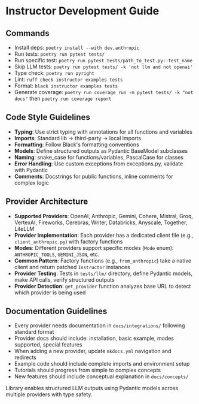 # Instructor Development Guide

## Commands
- Install deps: `poetry install --with dev,anthropic`
- Run tests: `poetry run pytest tests/`
- Run specific test: `poetry run pytest tests/path_to_test.py::test_name`
- Skip LLM tests: `poetry run pytest tests/ -k 'not llm and not openai'`
- Type check: `poetry run pyright`
- Lint: `ruff check instructor examples tests`
- Format: `black instructor examples tests`
- Generate coverage: `poetry run coverage run -m pytest tests/ -k "not docs"` then `poetry run coverage report`

## Code Style Guidelines
- **Typing**: Use strict typing with annotations for all functions and variables
- **Imports**: Standard lib → third-party → local imports
- **Formatting**: Follow Black's formatting conventions
- **Models**: Define structured outputs as Pydantic BaseModel subclasses
- **Naming**: snake_case for functions/variables, PascalCase for classes
- **Error Handling**: Use custom exceptions from exceptions.py, validate with Pydantic
- **Comments**: Docstrings for public functions, inline comments for complex logic

## Provider Architecture
- **Supported Providers**: OpenAI, Anthropic, Gemini, Cohere, Mistral, Groq, VertexAI, Fireworks, Cerebras, Writer, Databricks, Anyscale, Together, LiteLLM
- **Provider Implementation**: Each provider has a dedicated client file (e.g., `client_anthropic.py`) with factory functions
- **Modes**: Different providers support specific modes (`Mode` enum): `ANTHROPIC_TOOLS`, `GEMINI_JSON`, etc.
- **Common Pattern**: Factory functions (e.g., `from_anthropic`) take a native client and return patched `Instructor` instances
- **Provider Testing**: Tests in `tests/llm/` directory, define Pydantic models, make API calls, verify structured outputs
- **Provider Detection**: `get_provider` function analyzes base URL to detect which provider is being used

## Documentation Guidelines
- Every provider needs documentation in `docs/integrations/` following standard format
- Provider docs should include: installation, basic example, modes supported, special features
- When adding a new provider, update `mkdocs.yml` navigation and redirects
- Example code should include complete imports and environment setup
- Tutorials should progress from simple to complex concepts
- New features should include conceptual explanation in `docs/concepts/`
    

Library enables structured LLM outputs using Pydantic models across multiple providers with type safety.

